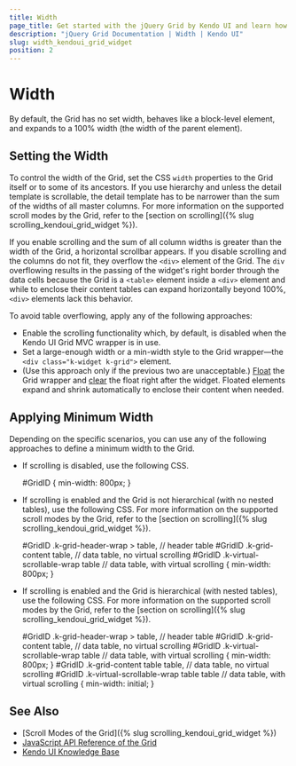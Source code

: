 ```yaml
---
title: Width
page_title: Get started with the jQuery Grid by Kendo UI and learn how to apply different widths to the widget.
description: "jQuery Grid Documentation | Width | Kendo UI"
slug: width_kendoui_grid_widget
position: 2
---
```


# Width

By default, the Grid has no set width, behaves like a block-level element, and expands to a 100% width (the width of the parent element).

## Setting the Width

To control the width of the Grid, set the CSS `width` properties to the Grid itself or to some of its ancestors. If you use hierarchy and unless the detail template is scrollable, the detail template has to be narrower than the sum of the widths of all master columns. For more information on the supported scroll modes by the Grid, refer to the [section on scrolling]({% slug scrolling_kendoui_grid_widget %}).

If you enable scrolling and the sum of all column widths is greater than the width of the Grid, a horizontal scrollbar appears. If you disable scrolling and the columns do not fit, they overflow the `<div>` element of the Grid. The `div` overflowing results in the passing of the widget's right border through the data cells because the Grid is a `<table>` element inside a `<div>` element and while to enclose their content tables can expand horizontally beyond 100%, `<div>` elements lack this behavior.

To avoid table overflowing, apply any of the following approaches:
* Enable the scrolling functionality which, by default, is disabled when the Kendo UI Grid MVC wrapper is in use.
* Set a large-enough width or a min-width style to the Grid wrapper&mdash;the `<div class="k-widget k-grid">` element.
* (Use this approach only if the previous two are unacceptable.) [Float](https://developer.mozilla.org/en-US/docs/Web/CSS/float) the Grid wrapper and [clear](https://developer.mozilla.org/en-US/docs/Web/CSS/clear) the float right after the widget. Floated elements expand and shrink automatically to enclose their content when needed.

## Applying Minimum Width

Depending on the specific scenarios, you can use any of the following approaches to define a minimum width to the Grid.

* If scrolling is disabled, use the following CSS.

    #GridID
    {
        min-width: 800px;
    }

* If scrolling is enabled and the Grid is not hierarchical (with no nested tables), use the following CSS. For more information on the supported scroll modes by the Grid, refer to the [section on scrolling]({% slug scrolling_kendoui_grid_widget %}).

    #GridID .k-grid-header-wrap > table, // header table
    #GridID .k-grid-content table, // data table, no virtual scrolling
    #GridID .k-virtual-scrollable-wrap table // data table, with virtual scrolling
    {
        min-width: 800px;
    }

* If scrolling is enabled and the Grid is hierarchical (with nested tables), use the following CSS. For more information on the supported scroll modes by the Grid, refer to the [section on scrolling]({% slug scrolling_kendoui_grid_widget %}).

    #GridID .k-grid-header-wrap > table, // header table
    #GridID .k-grid-content table, // data table, no virtual scrolling
    #GridID .k-virtual-scrollable-wrap table // data table, with virtual scrolling
    {
        min-width: 800px;
    }
    #GridID .k-grid-content table table, // data table, no virtual scrolling
    #GridID .k-virtual-scrollable-wrap table table // data table, with virtual scrolling
    {
        min-width: initial;
    }

## See Also

* [Scroll Modes of the Grid]({% slug scrolling_kendoui_grid_widget %})
* [JavaScript API Reference of the Grid](/api/javascript/ui/grid)
* [Kendo UI Knowledge Base](/knowledge-base)
